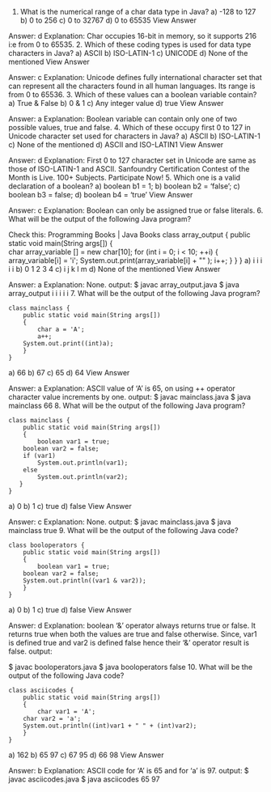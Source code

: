 1. What is the numerical range of a char data type in Java?
a) -128 to 127
b) 0 to 256
c) 0 to 32767
d) 0 to 65535
View Answer

Answer: d
Explanation: Char occupies 16-bit in memory, so it supports 216 i:e from 0 to 65535.
2. Which of these coding types is used for data type characters in Java?
a) ASCII
b) ISO-LATIN-1
c) UNICODE
d) None of the mentioned
View Answer

Answer: c
Explanation: Unicode defines fully international character set that can represent all the characters found in all human languages. Its range is from 0 to 65536.
3. Which of these values can a boolean variable contain?
a) True & False
b) 0 & 1
c) Any integer value
d) true
View Answer

Answer: a
Explanation: Boolean variable can contain only one of two possible values, true and false.
4. Which of these occupy first 0 to 127 in Unicode character set used for characters in Java?
a) ASCII
b) ISO-LATIN-1
c) None of the mentioned
d) ASCII and ISO-LATIN1
View Answer

Answer: d
Explanation: First 0 to 127 character set in Unicode are same as those of ISO-LATIN-1 and ASCII.
Sanfoundry Certification Contest of the Month is Live. 100+ Subjects. Participate Now!
5. Which one is a valid declaration of a boolean?
a) boolean b1 = 1;
b) boolean b2 = ‘false’;
c) boolean b3 = false;
d) boolean b4 = ‘true’
View Answer

Answer: c
Explanation: Boolean can only be assigned true or false literals.
6. What will be the output of the following Java program?

Check this: Programming Books | Java Books
    class array_output {
        public static void main(String args[]) 
        {    
            char array_variable [] = new char[10];
	    for (int i = 0; i < 10; ++i) {
                array_variable[i] = 'i';
                System.out.print(array_variable[i] + "" );
                i++;
            }
        } 
    }
a) i i i i i
b) 0 1 2 3 4
c) i j k l m
d) None of the mentioned
View Answer

Answer: a
Explanation: None.
output:
$ javac array_output.java
$ java array_output
i i i i i
7. What will be the output of the following Java program?

    class mainclass {
        public static void main(String args[]) 
        {
            char a = 'A';
            a++;
	    System.out.print((int)a);
        } 
    }
a) 66
b) 67
c) 65
d) 64
View Answer

Answer: a
Explanation: ASCII value of ‘A’ is 65, on using ++ operator character value increments by one.
output:
$ javac mainclass.java
$ java mainclass
66
8. What will be the output of the following Java program?

    class mainclass {
        public static void main(String args[]) 
        {
            boolean var1 = true;
	    boolean var2 = false;
	    if (var1)
	        System.out.println(var1);
	    else
	        System.out.println(var2);
       } 
    }
a) 0
b) 1
c) true
d) false
View Answer

Answer: c
Explanation: None.
output:
$ javac mainclass.java
$ java mainclass
true
9. What will be the output of the following Java code?

    class booloperators {
        public static void main(String args[]) 
        {
            boolean var1 = true;
	    boolean var2 = false;
	    System.out.println((var1 & var2));
        } 
    }
a) 0
b) 1
c) true
d) false
View Answer

Answer: d
Explanation: boolean ‘&’ operator always returns true or false. It returns true when both the values are true and false otherwise. Since, var1 is defined true and var2 is defined false hence their ‘&’ operator result is false.
output:

$ javac booloperators.java
$ java booloperators
false
10. What will be the output of the following Java code?

    class asciicodes {
        public static void main(String args[]) 
        {
            char var1 = 'A';
	    char var2 = 'a';
	    System.out.println((int)var1 + " " + (int)var2);
        } 
    }
a) 162
b) 65 97
c) 67 95
d) 66 98
View Answer

Answer: b
Explanation: ASCII code for ‘A’ is 65 and for ‘a’ is 97.
output:
$ javac asciicodes.java
$ java asciicodes
65 97
